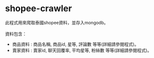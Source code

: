 # shopee-crawler
此程式用來爬取泰國shopee資料，並存入mongodb。
<br>
<br>
資料包含：
- 商品資料 : 商品名稱, 商品id, 星等, 評論數 等等(詳細請參閱程式)。
- 賣家資料 : 賣家id, 聊天回覆率, 平均星等, 粉絲數 等等(詳細請參閱程式)。
